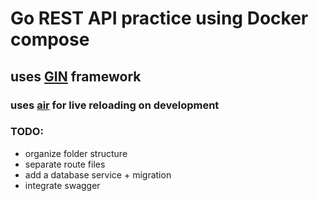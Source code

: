 # Go REST API practice using Docker compose

## uses [GIN](https://github.com/gin-gonic/gin) framework

### uses [air](https://github.com/cosmtrek/air) for live reloading on development

### TODO:
* organize folder structure
* separate route files
* add a database service + migration
* integrate swagger